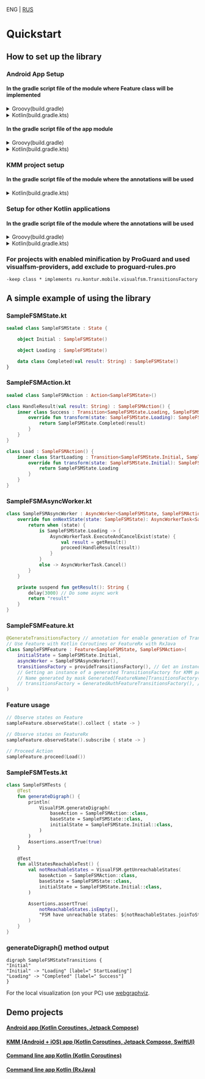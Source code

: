 ENG | [RUS](./ru/Quickstart-RU.md)

# Quickstart

## How to set up the library

### Android App Setup

#### In the gradle script file of the module where Feature class will be implemented

<details>
  <summary>Groovy(build.gradle)</summary>

```groovy
// Use KSP plugin
plugins {
    id "com.google.devtools.ksp" version $kspVersion
}

dependencies {
    // Base classes for Android, JVM and KMM projects (Feature and AsyncWorker coroutines edition)
    implementation "ru.kontur.mobile.visualfsm:visualfsm-core:$visualfsmVersion"

    // Optional - Support of RxJava 3 (FeatureRx, AsyncWorkerRx and dependent classes)
    implementation "ru.kontur.mobile.visualfsm:visualfsm-rxjava3:$visualfsmVersion"

    // Optional - Support of RxJava 2 (FeatureRx, AsyncWorkerRx and dependent classes)
    implementation "ru.kontur.mobile.visualfsm:visualfsm-rxjava2:$visualfsmVersion"

    // Code generation
    ksp "ru.kontur.mobile.visualfsm:visualfsm-compiler:$visualfsmVersion"

    // Optional - Classes for easy getting generated code
    implementation "ru.kontur.mobile.visualfsm:visualfsm-providers:$visualfsmVersion"

    // Optional - Graph creation and analysis
    testImplementation "ru.kontur.mobile.visualfsm:visualfsm-tools:$visualfsmVersion"
}
```

</details>
<details>
  <summary>Kotlin(build.gradle.kts)</summary>

```kotlin
// Use KSP plugin
plugins {
    id("com.google.devtools.ksp") version kspVersion
}

dependencies {
    // Base classes for Android, JVM and KMM projects (Feature and AsyncWorker coroutines edition)
    implementation("ru.kontur.mobile.visualfsm:visualfsm-core:$visualfsmVersion")

    // Optional - Support of RxJava 3 (FeatureRx, AsyncWorkerRx and dependent classes)
    implementation("ru.kontur.mobile.visualfsm:visualfsm-rxjava3:$visualfsmVersion")

    // Optional - Support of RxJava 2 (FeatureRx, AsyncWorkerRx and dependent classes)
    implementation("ru.kontur.mobile.visualfsm:visualfsm-rxjava2:$visualfsmVersion")

    // Code generation
    ksp("ru.kontur.mobile.visualfsm:visualfsm-compiler:$visualfsmVersion")

    // Optional - Classes for easy getting generated code
    implementation("ru.kontur.mobile.visualfsm:visualfsm-providers:$visualfsmVersion")

    // Optional - Graph creation and analysis
    testImplementation("ru.kontur.mobile.visualfsm:visualfsm-tools:$visualfsmVersion")
}
```

</details>

#### In the gradle script file of the app module

<details>
  <summary>Groovy(build.gradle)</summary>

```groovy
// Add generated code to source code directories
android {
    ...
    applicationVariants.all { variant ->
        variant.sourceSets.java.each {
            it.srcDirs += "build/generated/ksp/${variant.name}/kotlin"
        }
    }
}
```

</details>
<details>
  <summary>Kotlin(build.gradle.kts)</summary>

```kotlin
// Add generated code to source code directories
android {
    ...
    applicationVariants.all {
        kotlin {
            sourceSets {
                getByName(name) {
                    kotlin.srcDir("build/generated/ksp/$name/kotlin")
                }
            }
        }
    }
}
```

</details>

### KMM project setup

#### In the gradle script file of the module where the annotations will be used

<details>
  <summary>Kotlin(build.gradle.kts)</summary>

```kotlin
plugins {
    kotlin("multiplatform")
    id("com.android.library")
    // Use KSP plugin
    id("com.google.devtools.ksp") version kspVersion
}

sourceSets {
    val commonMain by getting {
        dependencies {
            // Base classes for Android, JVM and KMM projects (Feature and AsyncWorker coroutines edition)
            implementation("ru.kontur.mobile.visualfsm:visualfsm-core:$visualfsmVersion")

            // Optional - Graph creation and analysis
            testImplementation("ru.kontur.mobile.visualfsm:visualfsm-tools:$visualfsmVersion")

            // Add generated code to source code directories
            kotlin.srcDir("${buildDir.absolutePath}/generated/ksp/")
        }
    }
}

dependencies {
    // Code generation
    add("kspAndroid", "ru.kontur.mobile.visualfsm:visualfsm-compiler:$visualfsmVersion")
}
```

</details>

### Setup for other Kotlin applications

#### In the gradle script file of the module where the annotations will be used

<details>
  <summary>Groovy(build.gradle)</summary>

```groovy
// Use KSP plugin
plugins {
    id "com.google.devtools.ksp" version $kspVersion
}

// Add generated code to source code directories
kotlin {
    sourceSets {
        main.kotlin.srcDirs += 'build/generated/ksp/main/kotlin'
        test.kotlin.srcDirs += 'build/generated/ksp/test/kotlin'
    }
}

dependencies {
    // Base classes for Android, JVM and KMM projects (Feature and AsyncWorker coroutines edition)
    implementation "ru.kontur.mobile.visualfsm:visualfsm-core:$visualfsmVersion"

    // Optional - Support of RxJava 3 (FeatureRx, AsyncWorkerRx and dependent classes)
    implementation "ru.kontur.mobile.visualfsm:visualfsm-rxjava3:$visualfsmVersion"

    // Optional - Support of RxJava 2 (FeatureRx, AsyncWorkerRx and dependent classes)
    implementation "ru.kontur.mobile.visualfsm:visualfsm-rxjava2:$visualfsmVersion"

    // Code generation
    ksp "ru.kontur.mobile.visualfsm:visualfsm-compiler:$visualfsmVersion"

    // Optional - Classes for easy getting generated code
    implementation "ru.kontur.mobile.visualfsm:visualfsm-providers:$visualfsmVersion"

    // Optional - Graph creation and analysis
    testImplementation "ru.kontur.mobile.visualfsm:visualfsm-tools:$visualfsmVersion"
}
```

</details>
<details>
  <summary>Kotlin(build.gradle.kts)</summary>

```kotlin
// Use KSP plugin
plugins {
    id("com.google.devtools.ksp") version kspVersion
}

// Add generated code to source code directories
kotlin {
    sourceSets.main {
        kotlin.srcDir("build/generated/ksp/main/kotlin")
    }
    sourceSets.test {
        kotlin.srcDir("build/generated/ksp/test/kotlin")
    }
}

dependencies {
    // Base classes for Android, JVM and KMM projects (Feature and AsyncWorker coroutines edition)
    implementation("ru.kontur.mobile.visualfsm:visualfsm-core:$visualfsmVersion")

    // Optional - Support of RxJava 3 (FeatureRx, AsyncWorkerRx and dependent classes)
    implementation("ru.kontur.mobile.visualfsm:visualfsm-rxjava3:$visualfsmVersion")

    // Optional - Support of RxJava 2 (FeatureRx, AsyncWorkerRx and dependent classes)
    implementation("ru.kontur.mobile.visualfsm:visualfsm-rxjava2:$visualfsmVersion")

    // Code generation
    ksp("ru.kontur.mobile.visualfsm:visualfsm-compiler:$visualfsmVersion")

    // Optional - Classes for easy getting generated code
    implementation("ru.kontur.mobile.visualfsm:visualfsm-providers:$visualfsmVersion")

    // Optional - Graph creation and analysis
    testImplementation("ru.kontur.mobile.visualfsm:visualfsm-tools:$visualfsmVersion")
}
```

</details>

### For projects with enabled minification by ProGuard and used visualfsm-providers, add exclude to proguard-rules.pro
```
-keep class * implements ru.kontur.mobile.visualfsm.TransitionsFactory
```

## A simple example of using the library

### SampleFSMState.kt

```kotlin
sealed class SampleFSMState : State {

    object Initial : SampleFSMState()

    object Loading : SampleFSMState()

    data class Completed(val result: String) : SampleFSMState()
}
```

### SampleFSMAction.kt

```kotlin
sealed class SampleFSMAction : Action<SampleFSMState>()

class HandleResult(val result: String) : SampleFSMAction() {
    inner class Success : Transition<SampleFSMState.Loading, SampleFSMState.Completed>() {
        override fun transform(state: SampleFSMState.Loading): SampleFSMState.Completed {
            return SampleFSMState.Completed(result)
        }
    }
}

class Load : SampleFSMAction() {
    inner class StartLoading : Transition<SampleFSMState.Initial, SampleFSMState.Loading>() {
        override fun transform(state: SampleFSMState.Initial): SampleFSMState.Loading {
            return SampleFSMState.Loading
        }
    }
}
```

### SampleFSMAsyncWorker.kt

```kotlin
class SampleFSMAsyncWorker : AsyncWorker<SampleFSMState, SampleFSMAction>() {
    override fun onNextState(state: SampleFSMState): AsyncWorkerTask<SampleFSMState> {
        return when (state) {
            is SampleFSMState.Loading -> {
                AsyncWorkerTask.ExecuteAndCancelExist(state) {
                    val result = getResult()
                    proceed(HandleResult(result))
                }
            }
            else -> AsyncWorkerTask.Cancel()
        }
    }

    private suspend fun getResult(): String {
        delay(3000) // Do some async work
        return "result"
    }
}
```


### SampleFSMFeature.kt

```kotlin
@GenerateTransitionsFactory // annotation for enable generation of TransitionsFactory
// Use Feature with Kotlin Coroutines or FeatureRx with RxJava
class SampleFSMFeature : Feature<SampleFSMState, SampleFSMAction>(
    initialState = SampleFSMState.Initial,
    asyncWorker = SampleFSMAsyncWorker(),
    transitionsFactory = provideTransitionsFactory(), // Get an instance of the generated TransitionsFactory
    // Getting an instance of a generated TransitionsFactory for KMM projects:
    // Name generated by mask Generated[FeatureName]TransitionsFactory()    
    // transitionsFactory = GeneratedAuthFeatureTransitionsFactory(), // Until the first start of code generation, the class will not be visible in the IDE.
)
```


### Feature usage

```kotlin
// Observe states on Feature
sampleFeature.observeState().collect { state -> }

// Observe states on FeatureRx
sampleFeature.observeState().subscribe { state -> }

// Proceed Action
sampleFeature.proceed(Load())
```

### SampleFSMTests.kt

```kotlin
class SampleFSMTests {
    @Test
    fun generateDigraph() {
        println(
            VisualFSM.generateDigraph(
                baseAction = SampleFSMAction::class,
                baseState = SampleFSMState::class,
                initialState = SampleFSMState.Initial::class,
            )
        )
        Assertions.assertTrue(true)
    }

    @Test
    fun allStatesReachableTest() {
        val notReachableStates = VisualFSM.getUnreachableStates(
            baseAction = SampleFSMAction::class,
            baseState = SampleFSMState::class,
            initialState = SampleFSMState.Initial::class,
        )

        Assertions.assertTrue(
            notReachableStates.isEmpty(),
            "FSM have unreachable states: ${notReachableStates.joinToString(", ")}"
        )
    }
}
```

### generateDigraph() method output

```
digraph SampleFSMStateTransitions {
"Initial"
"Initial" -> "Loading" [label=" StartLoading"]
"Loading" -> "Completed" [label=" Success"]
}
```

For the local visualization (on your PC) use [webgraphviz](http://www.webgraphviz.com/).

## Demo projects
#### [Android app (Kotlin Coroutines, Jetpack Compose)](https://github.com/Kontur-Mobile/VisualFSM-Sample-Android)
#### [KMM (Android + iOS) app (Kotlin Coroutines, Jetpack Compose, SwiftUI)](https://github.com/Kontur-Mobile/VisualFSM-Sample-Android)
#### [Command line app Kotlin (Kotlin Coroutines)](https://github.com/Kontur-Mobile/VisualFSM-Sample-CLI/tree/main/cli-sample)
#### [Command line app Kotlin (RxJava)](https://github.com/Kontur-Mobile/VisualFSM-Sample-CLI/tree/main/cli-sample-rx)
